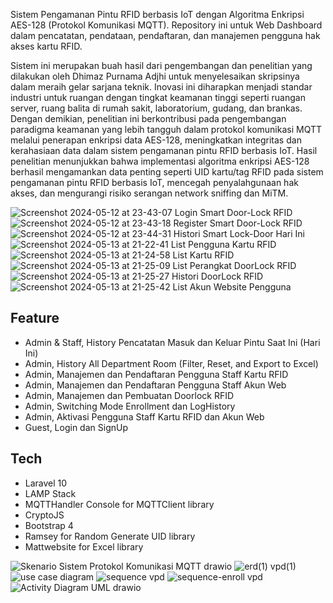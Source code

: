 Sistem Pengamanan Pintu RFID berbasis IoT dengan Algoritma Enkripsi AES-128 (Protokol Komunikasi MQTT).
Repository ini untuk Web Dashboard dalam pencatatan, pendataan, pendaftaran, dan manajemen pengguna hak akses kartu RFID.

Sistem ini merupakan buah hasil dari pengembangan dan penelitian yang dilakukan oleh Dhimaz Purnama Adjhi untuk menyelesaikan skripsinya dalam meraih gelar sarjana teknik. Inovasi ini diharapkan menjadi standar industri untuk ruangan dengan tingkat keamanan tinggi seperti ruangan server, ruang balita di rumah sakit, laboratorium, gudang, dan brankas. Dengan demikian, penelitian ini berkontribusi pada pengembangan paradigma keamanan yang lebih tangguh dalam protokol komunikasi MQTT melalui penerapan enkripsi data AES-128, meningkatkan integritas dan kerahasiaan data dalam sistem pengamanan pintu RFID berbasis IoT. Hasil penelitian menunjukkan bahwa implementasi algoritma enkripsi AES-128 berhasil mengamankan data penting seperti UID kartu/tag RFID pada sistem pengamanan pintu RFID berbasis IoT, mencegah penyalahgunaan hak akses, dan mengurangi risiko serangan network sniffing dan MiTM.

![Screenshot 2024-05-12 at 23-43-07 Login Smart Door-Lock RFID](https://github.com/user-attachments/assets/002c4abe-f425-4a89-8826-6284793b9fe7)
![Screenshot 2024-05-12 at 23-43-18 Register Smart Door-Lock RFID](https://github.com/user-attachments/assets/0c72c2d9-9b2b-449c-851a-d425416f280b)
![Screenshot 2024-05-12 at 23-44-31 Histori Smart Lock-Door Hari Ini](https://github.com/user-attachments/assets/2a2f7f1b-dccc-4878-b919-a75d920b2f0d)
![Screenshot 2024-05-13 at 21-22-41 List Pengguna Kartu RFID](https://github.com/user-attachments/assets/c4433b0c-d162-47a4-9686-448a5b549d97)
![Screenshot 2024-05-13 at 21-24-58 List Kartu RFID](https://github.com/user-attachments/assets/ffe9f1f4-ebec-47a4-8073-3a7ce69eee04)
![Screenshot 2024-05-13 at 21-25-09 List Perangkat DoorLock RFID](https://github.com/user-attachments/assets/70992838-67de-44d5-8957-6d15dda98fd2)
![Screenshot 2024-05-13 at 21-25-27 Histori DoorLock RFID](https://github.com/user-attachments/assets/304d28f1-611b-45b2-921f-aa9a71dd5941)
![Screenshot 2024-05-13 at 21-25-42 List Akun Website Pengguna](https://github.com/user-attachments/assets/99f0304d-0c3b-436a-badc-6445791b0042)

## Feature

-   Admin & Staff, History Pencatatan Masuk dan Keluar Pintu Saat Ini (Hari Ini)
-   Admin, History All Department Room (Filter, Reset, and Export to Excel)
-   Admin, Manajemen dan Pendaftaran Pengguna Staff Kartu RFID
-   Admin, Manajemen dan Pendaftaran Pengguna Staff Akun Web
-   Admin, Manajemen dan Pembuatan Doorlock RFID
-   Admin, Switching Mode Enrollment dan LogHistory
-   Admin, Aktivasi Pengguna Staff Kartu RFID dan Akun Web
-   Guest, Login dan SignUp

## Tech

-   Laravel 10
-   LAMP Stack
-   MQTTHandler Console for MQTTClient library
-   CryptoJS
-   Bootstrap 4
-   Ramsey for Random Generate UID library
-   Mattwebsite for Excel library

![Skenario Sistem Protokol Komunikasi MQTT drawio](https://github.com/user-attachments/assets/715c67b4-9709-40b7-b5ee-f5043fb4833b)
![erd(1) vpd(1)](https://github.com/user-attachments/assets/4befc0b4-b5ff-4af5-89df-e989d0ef5ed6)
![use case diagram](https://github.com/user-attachments/assets/bc53892d-6af6-41b1-b9da-5de4bf5cd175)
![sequence vpd](https://github.com/user-attachments/assets/82f662bf-e57a-4749-8ce6-2108ff4da690)
![sequence-enroll vpd](https://github.com/user-attachments/assets/d76fde14-57bc-4929-a96f-d6865a619b5c)
![Activity Diagram UML drawio](https://github.com/user-attachments/assets/8002a63d-791f-45ea-81a4-c1899971ce05)

